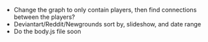 - Change the graph to only contain players, then find connections between the players?
- Deviantart/Reddit/Newgrounds sort by, slideshow, and date range
- Do the body.js file soon